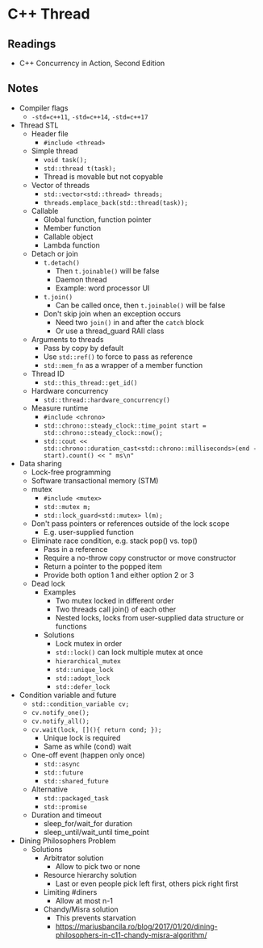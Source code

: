 # C++ Thread

## Readings
* C++ Concurrency in Action, Second Edition

## Notes
* Compiler flags
  * `-std=c++11`, `-std=c++14`, `-std=c++17`
* Thread STL
  * Header file
    * `#include <thread>`
  * Simple thread
    * `void task();`
    * `std::thread t(task);`
    * Thread is movable but not copyable
  * Vector of threads
    * `std::vector<std::thread> threads;`
    * `threads.emplace_back(std::thread(task));`
  * Callable
    * Global function, function pointer
    * Member function
    * Callable object
    * Lambda function
  * Detach or join
    * `t.detach()`
      * Then `t.joinable()` will be false
      * Daemon thread
      * Example: word processor UI
    * `t.join()`
      * Can be called once, then `t.joinable()` will be false
    * Don't skip join when an exception occurs
      * Need two `join()` in and after the `catch` block
      * Or use a thread_guard RAII class
  * Arguments to threads
    * Pass by copy by default
    * Use `std::ref()` to force to pass as reference
    * `std::mem_fn` as a wrapper of a member function
  * Thread ID
    * `std::this_thread::get_id()`
  * Hardware concurrency
    * `std::thread::hardware_concurrency()`
  * Measure runtime
    * `#include <chrono>`
    * `std::chrono::steady_clock::time_point start = std::chrono::steady_clock::now();`
    * `std::cout << std::chrono::duration_cast<std::chrono::milliseconds>(end - start).count() << " ms\n"`
* Data sharing
  * Lock-free programming
  * Software transactional memory (STM)
  * mutex
    * `#include <mutex>`
    * `std::mutex m;`
    * `std::lock_guard<std::mutex> l(m);`
  * Don't pass pointers or references outside of the lock scope
    * E.g. user-supplied function
  * Eliminate race condition, e.g. stack pop() vs. top()
    * Pass in a reference
    * Require a no-throw copy constructor or move constructor
    * Return a pointer to the popped item
    * Provide both option 1 and either option 2 or 3
  * Dead lock
    * Examples
      * Two mutex locked in different order
      * Two threads call join() of each other
      * Nested locks, locks from user-supplied data structure or functions
    * Solutions
      * Lock mutex in order
      * `std::lock()` can lock multiple mutex at once
      * `hierarchical_mutex`
      * `std::unique_lock`
      * `std::adopt_lock`
      * `std::defer_lock`
* Condition variable and future
  * `std::condition_variable cv;`
  * `cv.notify_one();`
  * `cv.notify_all();`
  * `cv.wait(lock, [](){ return cond; });`
    * Unique lock is required
    * Same as while (cond) wait
  * One-off event (happen only once)
    * `std::async`
    * `std::future`
    * `std::shared_future`
  * Alternative
    * `std::packaged_task`
    * `std::promise`
  * Duration and timeout
    * sleep_for/wait_for duration
    * sleep_until/wait_until time_point
* Dining Philosophers Problem
  * Solutions
    * Arbitrator solution
      * Allow to pick two or none
    * Resource hierarchy solution
      * Last or even people pick left first, others pick right first
    * Limiting #diners
      * Allow at most n-1
    * Chandy/Misra solution
      * This prevents starvation
      * https://mariusbancila.ro/blog/2017/01/20/dining-philosophers-in-c11-chandy-misra-algorithm/


